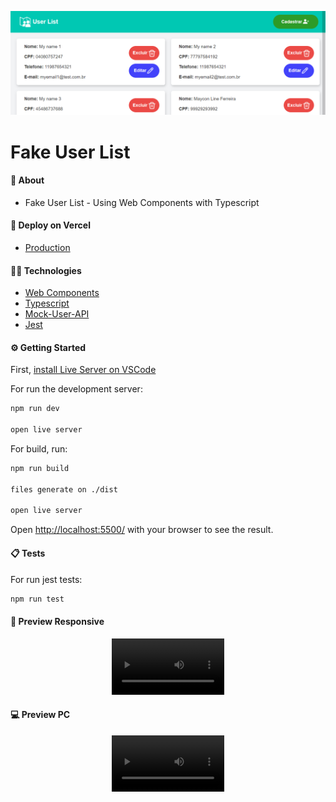 <p align="center">
   <img src=".github/assets/home.png" alt="fake-user-list"/>
</p>

# Fake User List

#### 📌 About

- Fake User List - Using Web Components with Typescript

#### 🛒 Deploy on Vercel

- [Production](https://fake-user-list.vercel.app/)

#### 🧑‍💻 Technologies

- [Web Components](https://developer.mozilla.org/pt-BR/docs/Web/Web_Components)
- [Typescript](https://www.typescriptlang.org/docs/)
- [Mock-User-API](https://private-847f5-ivangenesis.apiary-mock.com/users)
- [Jest](https://jestjs.io/docs/en/getting-started)
<!-- - [Cypress](https://docs.cypress.io/guides/overview/why-cypress) -->

#### ⚙️ Getting Started

First, [install Live Server on VSCode](https://marketplace.visualstudio.com/items?itemName=ritwickdey.LiveServer)

For run the development server:

```bash
npm run dev

open live server
```

For build, run:

```bash
npm run build

files generate on ./dist

open live server
```

Open [http://localhost:5500/](http://localhost:5500/) with your browser to see the result.

#### 📋 Tests

For run jest tests:

```bash
npm run test
```

<!-- For run cypress tests:

```bash
npm run cypress
``` -->

#### 📱 Preview Responsive

<p align="center">
<video src='https://user-images.githubusercontent.com/38052474/152664560-d8f47d64-7443-4949-b23c-462e3f86d0a7.mp4' width=180/> 
</p>


#### 💻 Preview PC

<p align="center">
<video src='https://user-images.githubusercontent.com/38052474/152664563-41624724-e3f2-4d72-8178-334dc2236d42.mp4' width=180/>
</p>

